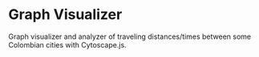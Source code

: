 # Graph Visualizer

Graph visualizer and analyzer of traveling distances/times between some Colombian cities with Cytoscape.js.
